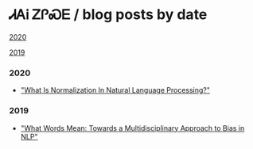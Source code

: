 # ᏗᎪᎥ ᏃᎵᏍᎬ / blog posts by date

[2020](#2020)

[2019](#2019)

### 2020

* ["What Is Normalization In Natural Language Processing?"](https://indigenous.engineering/blog/posts/what-is-normalization.html)

### 2019

* ["What Words Mean: Towards a Multidisciplinary Approach to Bias in NLP"](https://IndigenousEngineering.github.io/blog/posts/what_words_mean.html)
